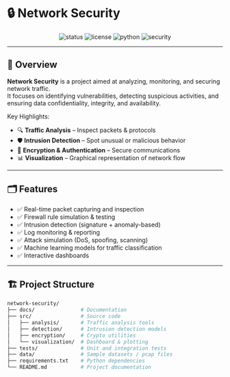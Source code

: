 # 🔒 Network Security

<p align="center">
  <img src="https://img.shields.io/badge/Status-Active-success?style=for-the-badge" alt="status"/>
  <img src="https://img.shields.io/badge/License-MIT-blue?style=for-the-badge" alt="license"/>
  <img src="https://img.shields.io/badge/Python-3.10+-yellow?style=for-the-badge&logo=python" alt="python"/>
  <img src="https://img.shields.io/badge/Security-Network%20Analysis-critical?style=for-the-badge" alt="security"/>
</p>

---

## 📌 Overview
**Network Security** is a project aimed at analyzing, monitoring, and securing network traffic.  
It focuses on identifying vulnerabilities, detecting suspicious activities, and ensuring data confidentiality, integrity, and availability.

Key Highlights:
- 🔍 **Traffic Analysis** – Inspect packets & protocols
- 🛡️ **Intrusion Detection** – Spot unusual or malicious behavior
- 🔑 **Encryption & Authentication** – Secure communications
- 📊 **Visualization** – Graphical representation of network flow

---

## 🗂️ Features
- ✅ Real-time packet capturing and inspection
- ✅ Firewall rule simulation & testing
- ✅ Intrusion detection (signature + anomaly-based)
- ✅ Log monitoring & reporting
- ✅ Attack simulation (DoS, spoofing, scanning)
- ✅ Machine learning models for traffic classification
- ✅ Interactive dashboards

---

## 🏗️ Project Structure
```bash
network-security/
├── docs/               # Documentation
├── src/                # Source code
│   ├── analysis/       # Traffic analysis tools
│   ├── detection/      # Intrusion detection models
│   ├── encryption/     # Crypto utilities
│   └── visualization/  # Dashboard & plotting
├── tests/              # Unit and integration tests
├── data/               # Sample datasets / pcap files
├── requirements.txt    # Python dependencies
└── README.md           # Project documentation
